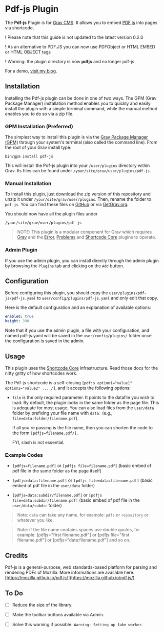 # Pdf-js Plugin

The **Pdf-js** Plugin is for [Grav CMS](http://github.com/getgrav/grav). It allows you to embed [PDF.js](https://mozilla.github.io/pdf.js/) into pages via shortcode.

! Please note that this guide is not updated to the latest version 0.2.0

! As an alternative to PDF.JS you can now use PDFObject or HTML EMBED or HTML OBJECT tags

! Warning: the plugin directory is now **pdfjs** and no longer pdf-js

For a demo, [visit my blog](http://iusvar.alwaysdata.net/grav/blog/pdfjs).

## Installation

Installing the Pdf-js plugin can be done in one of two ways. The GPM (Grav Package Manager) installation method enables you to quickly and easily install the plugin with a simple terminal command, while the manual method enables you to do so via a zip file.

### GPM Installation (Preferred)

The simplest way to install this plugin is via the [Grav Package Manager (GPM)](http://learn.getgrav.org/advanced/grav-gpm) through your system's terminal (also called the command line).  From the root of your Grav install type:

    bin/gpm install pdf-js

This will install the Pdf-js plugin into your `/user/plugins` directory within Grav. Its files can be found under `/your/site/grav/user/plugins/pdf-js`.

### Manual Installation

To install this plugin, just download the zip version of this repository and unzip it under `/your/site/grav/user/plugins`. Then, rename the folder to `pdf-js`. You can find these files on [GitHub](https://github.com/severo-iuliano/grav-plugin-pdf-js) or via [GetGrav.org](http://getgrav.org/downloads/plugins#extras).

You should now have all the plugin files under

    /your/site/grav/user/plugins/pdf-js
	
> NOTE: This plugin is a modular component for Grav which requires [Grav](http://github.com/getgrav/grav) and the [Error](https://github.com/getgrav/grav-plugin-error), [Problems](https://github.com/getgrav/grav-plugin-problems) and [Shortcode Core](https://github.com/getgrav/grav-plugin-shortcode-core) plugins to operate.

### Admin Plugin

If you use the admin plugin, you can install directly through the admin plugin by browsing the `Plugins` tab and clicking on the `Add` button.

## Configuration

Before configuring this plugin, you should copy the `user/plugins/pdf-js/pdf-js.yaml` to `user/config/plugins/pdf-js.yaml` and only edit that copy.

Here is the default configuration and an explanation of available options:

```yaml
enabled: true
height: 300
```

Note that if you use the admin plugin, a file with your configuration, and named pdf-js.yaml will be saved in the `user/config/plugins/` folder once the configuration is saved in the admin.

## Usage

This plugin uses the [Shortcode Core](https://github.com/getgrav/grav-plugin-shortcode-core) infrastructure. Read those docs for the nitty gritty of how shortcodes work.

The Pdf-js shortcode is a self-closing `[pdfjs option1="value1" option2="value2" ... /]`, and it accepts the following options:

* `file` is the only required parameter. It points to the datafile you wish to load. By default, the plugin looks in the same folder as the page file. This is adequate for most usage. You can also load files from the `user/data` folder by prefixing your file name with `data:` (e.g., `file=data:folder/filename.pdf`). 

  If all you're passing is the file name, then you can shorten the code to the form `[pdfjs=filename.pdf/]`.

  FYI, slash is not essential.

### Example Codes

* `[pdfjs=filename.pdf]` or `[pdfjs file=filename.pdf]` (basic embed of pdf file in the same folder as the page itself)

* `[pdfjs=data:filename.pdf]` or `[pdfjs file=data:filename.pdf]` (basic embed of pdf file in the `user/data` folder)

* `[pdfjs=data:subdir/filename.pdf]` or `[pdfjs file=data:subdir/filename.pdf]` (basic embed of pdf file in the `user/data/subdir` folder)

> Note: `data` can take any name, for example: `pdfs` or `repository` or whatever you like.

> Note: if the file name contains spaces use double quotes, for example: [pdfjs="first filename.pdf"] or [pdfjs file="first filename.pdf"] or [pdfjs="data:filename.pdf"] and so on.

## Credits

Pdf-js is a general-purpose, web standards-based platform for parsing and rendering PDFs of Mozilla. More informations are available here:  [https://mozilla.github.io/pdf.js/](https://mozilla.github.io/pdf.js/)

## To Do

- [ ] Reduce the size of the library.

- [ ] Make the toolbar buttons available via Admin.

- [ ] Solve this warning if possible: `Warning: Setting up fake worker`.
